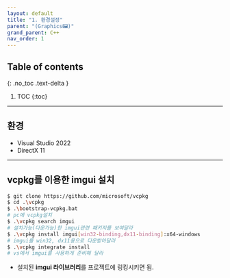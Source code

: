 ```yaml
---
layout: default
title: "1. 환경설정"
parent: "(Graphics🖼)"
grand_parent: C++
nav_order: 1
---
```


## Table of contents
{: .no_toc .text-delta }

1. TOC
{:toc}

---

## 환경

* Visual Studio 2022
* DirectX 11

---

## vcpkg를 이용한 imgui 설치

```bash
$ git clone https://github.com/microsoft/vcpkg
$ cd .\vcpkg
$ .\bootstrap-vcpkg.bat
# pc에 vcpkg설치
$ .\vcpkg search imgui
# 설치가능(다운가능)한 imgui관련 패키지를 보여달라
$ .\vcpkg install imgui[win32-binding,dx11-binding]:x64-windows
# imgui를 win32, dx11용으로 다운받아달라
$ .\vcpkg integrate install 
# vs에서 imgui를 사용하게 준비해 달라
```

* 설치된 **imgui 라이브러리**를 프로젝트에 링킹시키면 됨.